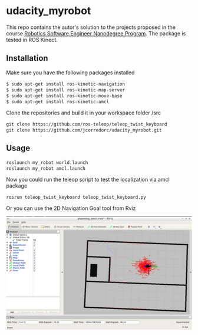 # udacity_myrobot

This repo contains the autor's solution to the projects proposed in the course [Robotics Software Engineer Nanodegree Program](https://www.udacity.com/course/robotics-software-engineer--nd209). The package is tested in ROS Kinect.

## Installation

Make sure you have the following packages installed

```
$ sudo apt-get install ros-kinetic-navigation
$ sudo apt-get install ros-kinetic-map-server
$ sudo apt-get install ros-kinetic-move-base
$ sudo apt-get install ros-kinetic-amcl
```

Clone the repositories and build it in your workspace folder /src

```
git clone https://github.com/ros-teleop/teleop_twist_keyboard
git clone https://github.com/jcorredorc/udacity_myrobot.git
```

## Usage


```
roslaunch my_robot world.launch
roslaunch my_robot amcl.launch
```

Now you could run the teleop script to test the localization via amcl package

```
rosrun teleop_twist_keyboard teleop_twist_keyboard.py
```

Or you can use the 2D Navigation Goal tool from Rviz


![GitHub Logo](/images/xdp_imagenUdacity_proj3.jpg)

